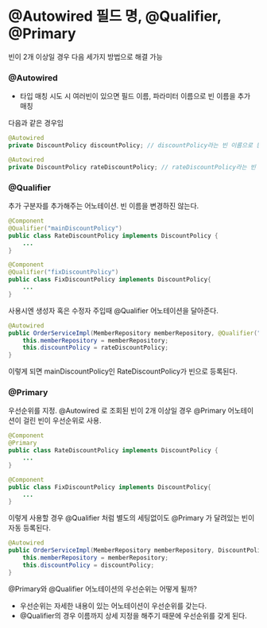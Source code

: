 # @Autowired 필드 명, @Qualifier, @Primary

빈이 2개 이상일 경우 다음 세가지 방법으로 해결 가능

### @Autowired

* 타입 매칭 시도 시 여러빈이 있으면 필드 이름, 파라미터 이름으로 빈 이름을 추가 매칭

다음과 같은 경우임
```java
@Autowired
private DiscountPolicy discountPolicy; // discountPolicy라는 빈 이름으로 등록됨.

@Autowired
private DiscountPolicy rateDiscountPolicy; // rateDiscountPolicy라는 빈 이름으로 등록됨.
```

### @Qualifier
추가 구분자를 추가해주는 어노테이션. 빈 이름을 변경하진 않는다.

```java
@Component
@Qualifier("mainDiscountPolicy")
public class RateDiscountPolicy implements DiscountPolicy {
    ...
}

@Component
@Qualifier("fixDiscountPolicy")
public class FixDiscountPolicy implements DiscountPolicy{
    ...
}
```

사용시엔 생성자 혹은 수정자 주입때 @Qualifier 어노테이션을 달아준다.

```java
@Autowired
public OrderServiceImpl(MemberRepository memberRepository, @Qualifier("mainDiscountPolicy") DiscountPolicy rateDiscountPolicy) {
    this.memberRepository = memberRepository;
    this.discountPolicy = rateDiscountPolicy;
}
```

이렇게 되면 mainDiscountPolicy인 RateDiscountPolicy가 빈으로 등록된다.

### @Primary
우선순위를 지정. @Autowired 로 조회된 빈이 2개 이상일 경우 @Primary 어노테이션이 걸린 빈이 우선순위로 사용.

```java
@Component
@Primary
public class RateDiscountPolicy implements DiscountPolicy {
    ...
}

@Component
public class FixDiscountPolicy implements DiscountPolicy{
    ...
}
```

이렇게 사용할 경우 @Qualifier 처럼 별도의 세팅없이도 @Primary 가 달려있는 빈이 자동 등록된다.

```java
@Autowired
public OrderServiceImpl(MemberRepository memberRepository, DiscountPolicy discountPolicy) {
    this.memberRepository = memberRepository;
    this.discountPolicy = discountPolicy;
}
```

@Primary와 @Qualifier 어노테이션의 우선순위는 어떻게 될까? 
* 우선순위는 자세한 내용이 있는 어노테이션이 우선순위를 갖는다.
* @Qualifier의 경우 이름까지 상세 지정을 해주기 때문에 우선순위를 갖게 된다.